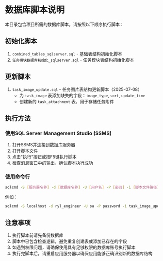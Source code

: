 # 数据库脚本说明

本目录包含项目所需的数据库脚本。请按照以下顺序执行脚本：

## 初始化脚本

1. `combined_tables_sqlserver.sql` - 基础表结构初始化脚本
2. `任务模块数据库初始化_sqlserver.sql` - 任务模块表结构初始化脚本

## 更新脚本

1. `task_image_update.sql` - 任务图片表结构更新脚本（2025-07-08）
   - 为 `task_image` 表添加缺失的字段：`image_type`, `sort`, `update_time`
   - 创建新的 `task_attachment` 表，用于存储任务附件

## 执行方法

### 使用SQL Server Management Studio (SSMS)

1. 打开SSMS并连接到数据库服务器
2. 打开脚本文件
3. 点击"执行"按钮或按F5键执行脚本
4. 检查消息窗口中的输出，确认脚本执行成功

### 使用命令行

```bash
sqlcmd -S [服务器名称] -d [数据库名称] -U [用户名] -P [密码] -i [脚本文件路径]
```

例如：

```bash
sqlcmd -S localhost -d ryl_engineer -U sa -P password -i task_image_update.sql
```

## 注意事项

1. 执行脚本前请先备份数据库
2. 脚本中已包含检查逻辑，避免重复创建表或添加已存在的字段
3. 如遇到权限问题，请确保使用具有足够权限的数据库账号执行脚本
4. 执行完脚本后，请重启应用服务器以确保应用能够正确识别新的数据库结构 